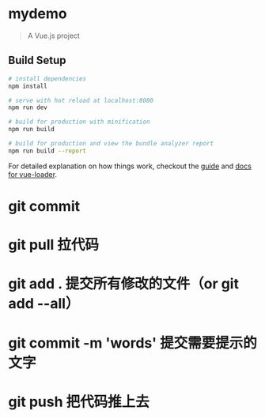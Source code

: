 # mydemo

> A Vue.js project

## Build Setup

``` bash
# install dependencies
npm install

# serve with hot reload at localhost:8080
npm run dev

# build for production with minification
npm run build

# build for production and view the bundle analyzer report
npm run build --report
```

For detailed explanation on how things work, checkout the [guide](http://vuejs-templates.github.io/webpack/) and [docs for vue-loader](http://vuejs.github.io/vue-loader).


# git commit


# git pull 拉代码
# git add . 提交所有修改的文件（or git add --all）
# git commit -m 'words' 提交需要提示的文字
# git push 把代码推上去